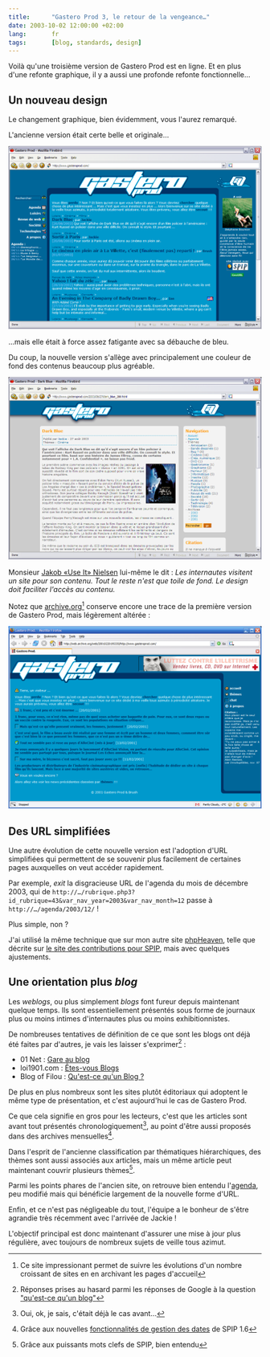 ```yaml
--- 
title:      "Gastero Prod 3, le retour de la vengeance…" 
date: 2003-10-02 12:00:00 +02:00
lang:       fr 
tags:       [blog, standards, design]
---
```


Voilà qu'une troisième version de Gastero Prod est en ligne. Et en plus d'une refonte graphique, il y a aussi une profonde refonte fonctionnelle…

## Un nouveau design

Le changement graphique, bien évidemment, vous l'aurez remarqué.

L'ancienne version était certe belle et originale…

![](gasteroprod_v2.png "Gastero Prod 2")

…mais elle était à force assez fatigante avec sa débauche de bleu.

Du coup, la nouvelle version s'allège avec principalement une couleur de fond des contenus beaucoup plus agréable.

![](gasteroprod_v3.png "Gastero Prod 3")

Monsieur [Jakob «Use It» Nielsen](http://www.useit.com/) lui-même le dit : *Les internautes visitent un site pour son contenu. Tout le reste n'est que toile de fond. Le design doit faciliter l'accès au contenu.*

Notez que [archive.org](http://web.archive.org/web/*/http://www.gasteroprod.com)[^t1] conserve encore une trace de la première version de Gastero Prod, mais légèrement altérée :

![](gasteroprod_v1.png)

## Des URL simplifiées

Une autre évolution de cette nouvelle version est l'adoption d'URL simplifiées qui permettent de se souvenir plus facilement de certaines pages auxquelles on veut accéder rapidement.

Par exemple, *exit* la disgracieuse URL de l'agenda du mois de décembre 2003, qui de `http://…/rubrique.php3?id_rubrique=43&var_nav_year=2003&var_nav_month=12` passe à `http://…/agenda/2003/12/` !

Plus simple, non ?

J'ai utilisé la même technique que sur mon autre site [phpHeaven](http://www.phpheaven.net/), telle que décrite sur [le site des contributions pour SPIP](http://www.uzine.net/spip_contrib/article.php3?id_article=167), mais avec quelques ajustements.

## Une orientation plus *blog*

Les *weblogs*, ou plus simplement *blogs* font fureur depuis maintenant quelque temps. Ils sont essentiellement présentés sous forme de journaux plus ou moins intimes d'internautes plus ou moins exhibitionnistes.

De nombreuses tentatives de définition de ce que sont les blogs ont déjà été faites par d'autres, je vais les laisser s'exprimer[^t2] :

- 01 Net : [Gare au blog](http://www.01net.com/article/187342.html)
- loi1901.com : [Êtes-vous Blogs](http://www.loi1901.com/intranet/a_news/result_news.php?Id=300)
- Blog of Filou : [Qu'est-ce qu'un Blog ?](http://revelp.free.fr/old/textes/texte1.html)

De plus en plus nombreux sont les sites plutôt éditoriaux qui adoptent le même type de présentation, et c'est aujourd'hui le cas de Gastero Prod.

Ce que cela signifie en gros pour les lecteurs, c'est que les articles sont avant tout présentés chronologiquement[^t3], au point d'être aussi proposés dans des archives mensuelles[^t4].

Dans l'esprit de l'ancienne classification par thématiques hiérarchiques, des thèmes sont aussi associés aux articles, mais un même article peut maintenant couvrir plusieurs thèmes[^t5].

Parmi les points phares de l'ancien site, on retrouve bien entendu l'[agenda](/agenda/), peu modifié mais qui bénéficie largement de la nouvelle forme d'URL.

Enfin, et ce n'est pas négligeable du tout, l'équipe a le bonheur de s'être agrandie très récemment avec l'arrivée de Jackie !

L'objectif principal est donc maintenant d'assurer une mise à jour plus régulière, avec toujours de nombreux sujets de veille tous azimut.

[^t1]: Ce site impressionant permet de suivre les évolutions d'un nombre croissant de sites en en archivant les pages d'accueil

[^t2]: Réponses prises au hasard parmi les réponses de Google à la question ["qu'est-ce qu'un blog"](http://www.google.com/search?q=%22qu%27est-ce+qu%27un+blog%22&sourceid=mozilla-search&start=0&start=0&ie=utf-8&oe=utf-8) 

[^t3]: Oui, ok, je sais, c'était déjà le cas avant…

[^t4]: Grâce aux nouvelles [fonctionnalités de gestion des dates](http://www.spip.net/fr_article1971.html) de SPIP 1.6

[^t5]: Grâce aux puissants mots clefs de SPIP, bien entendu
